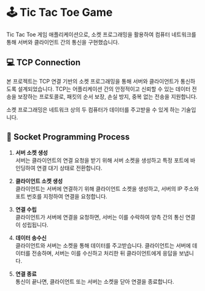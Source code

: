 # 🕹️ Tic Tac Toe Game

Tic Tac Toe 게임 애플리케이션으로, 소켓 프로그래밍을 활용하여 컴퓨터 네트워크를 통해 서버와 클라이언트 간의 통신을 구현했습니다.

## 💻 TCP Connection

본 프로젝트는 TCP 연결 기반의 소켓 프로그래밍을 통해 서버와 클라이언트가 통신하도록 설계되었습니다. TCP는 어플리케이션 간의 안정적이고 신뢰할 수 있는 데이터 전송을 보장하는 프로토콜로, 패킷의 순서 보장, 손실 방지, 중복 없는 전송을 지원합니다.

소켓 프로그래밍은 네트워크 상의 두 컴퓨터가 데이터를 주고받을 수 있게 하는 기술입니다.

## 🧩 Socket Programming Process

1. **서버 소켓 생성**  
   서버는 클라이언트의 연결 요청을 받기 위해 서버 소켓을 생성하고 특정 포트에 바인딩하여 연결 대기 상태로 전환합니다.

2. **클라이언트 소켓 생성**  
   클라이언트는 서버에 연결하기 위해 클라이언트 소켓을 생성하고, 서버의 IP 주소와 포트 번호를 지정하여 연결을 요청합니다.

3. **연결 수립**  
   클라이언트가 서버에 연결을 요청하면, 서버는 이를 수락하여 양측 간의 통신 연결이 성립됩니다.

4. **데이터 송수신**  
   클라이언트와 서버는 소켓을 통해 데이터를 주고받습니다. 클라이언트는 서버에 데이터를 전송하며, 서버는 이를 수신하고 처리한 뒤 클라이언트에게 응답을 보냅니다.

5. **연결 종료**  
   통신이 끝나면, 클라이언트 또는 서버는 소켓을 닫아 연결을 종료합니다.
